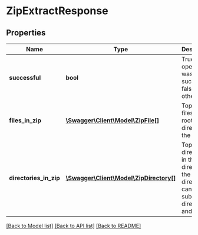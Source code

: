 # ZipExtractResponse

## Properties
Name | Type | Description | Notes
------------ | ------------- | ------------- | -------------
**successful** | **bool** | True if the operation was successful, false otherwise | [optional] 
**files_in_zip** | [**\Swagger\Client\Model\ZipFile[]**](ZipFile.md) | Top-level files in the root directory fo the zip file | [optional] 
**directories_in_zip** | [**\Swagger\Client\Model\ZipDirectory[]**](ZipDirectory.md) | Top-level directories in the root directory of the zip; directories can contain sub-directories and files | [optional] 

[[Back to Model list]](../README.md#documentation-for-models) [[Back to API list]](../README.md#documentation-for-api-endpoints) [[Back to README]](../README.md)


